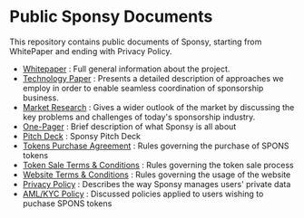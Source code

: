 Public Sponsy Documents
=========

This repository contains public documents of Sponsy, starting from WhitePaper and ending with Privacy Policy. 

 - [Whitepaper](https://www.sponsy.org/sponsy_wp_en.pdf) : Full general information about the project.
 - [Technology Paper](https://www.sponsy.org/sponsy_tech.pdf) : Presents a detailed description of approaches we employ in order to enable seamless coordination of sponsorship business.
 - [Market Research](https://www.sponsy.org/sponsy_market_research.pdf) : Gives a wider outlook of the market by discussing the key problems and challenges of today's sponsorship industry.
 - [One-Pager](https://www.sponsy.org/sponsy_onepager_merged_en.pdf) : Brief description of what Sponsy is all about
 - [Pitch Deck](https://drive.google.com/file/d/1POpZsEpHURFI5z0VGvXr7aVoY55m5CYn/view?usp=sharing) : Sponsy Pitch Deck
 - [Tokens Purchase Agreement](https://www.sponsy.org/sponsy_purchase_agreement.pdf) : Rules governing the purchase of SPONS tokens
 - [Token Sale Terms & Conditions](https://www.sponsy.org/sponsy_terms.pdf) : Rules governing the token sale process
 - [Website Terms & Conditions](https://www.sponsy.org/sponsy_terms_website.pdf) : Rules governing the usage of the website
 - [Privacy Policy](https://www.sponsy.org/sponsy_privacy.pdf) : Describes the way Sponsy manages users' private data
 - [AML/KYC Policy](https://www.sponsy.org/sponsy_aml_kyc.pdf) : Discussed policies applied to users wishing to puchase SPONS tokens

